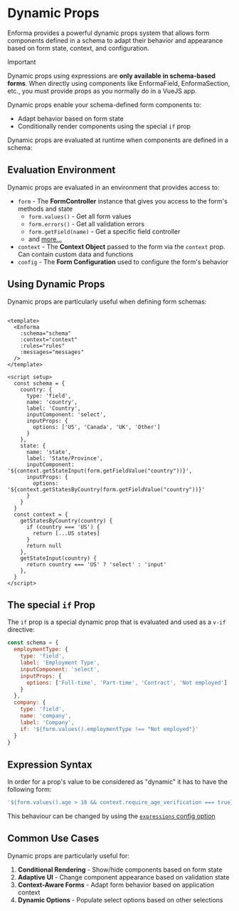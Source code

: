 # Dynamic Props

Enforma provides a powerful dynamic props system that allows form components defined in a schema to adapt their behavior and appearance based on form state, context, and configuration.

> [!IMPORTANT] 
> Dynamic props using expressions are **only available in schema-based forms**. When directly using components like EnformaField, EnformaSection, etc., you must provide props as you normally do in a VueJS app.

Dynamic props enable your schema-defined form components to:
- Adapt behavior based on form state
- Conditionally render components using the special `if` prop

Dynamic props are evaluated at runtime when components are defined in a schema:

## Evaluation Environment

Dynamic props are evaluated in an environment that provides access to:

- `form` - The **FormController** instance that gives you access to the form's methods and state
  - `form.values()` - Get all form values
  - `form.errors()` - Get all validation errors
  - `form.getField(name)` - Get a specific field controller
  - and [more...](/field-forms/enforma-form-controller_api.md)
- `context` - The **Context Object** passed to the form via the `context` prop. Can contain custom data and functions
- `config` - The **Form Configuration** used to configure the form's behavior

## Using Dynamic Props

Dynamic props are particularly useful when defining form schemas:

```vue

<template>
  <Enforma
    :schema="schema"
    :context="context"
    :rules="rules"
    :messages="messages"
  />
</template>

<script setup>
  const schema = {
    country: {
      type: 'field',
      name: 'country',
      label: 'Country',
      inputComponent: 'select',
      inputProps: {
        options: ['US', 'Canada', 'UK', 'Other']
      }
    },
    state: {
      name: 'state',
      label: 'State/Province',
      inputComponent: '${context.getStateInput(form.getFieldValue("country"))}',
      inputProps: {
        options: '${context.getStatesByCountry(form.getFieldValue("country"))}'
      }
    }
  }
  const context = {
    getStatesByCountry(country) {
      if (country === 'US') {
        return [...US states]
      }
      return null
    },
    getStateInput(country) {
      return country === 'US' ? 'select' : 'input'
    },
  }
</script>
```

## The special `if` Prop

The `if` prop is a special dynamic prop that is evaluated and used as a `v-if` directive:

```js
const schema = {
  employmentType: {
    type: 'field',
    label: 'Employment Type',
    inputComponent: 'select',
    inputProps: {
      options: ['Full-time', 'Part-time', 'Contract', 'Not employed']
    }
  },
  company: {
    type: 'field',
    name: 'company',
    label: 'Company',
    if: '${form.values().employmentType !== "Not employed"}'
  }
}
```

## Expression Syntax

In order for a prop's value to be considered as "dynamic" it has to have the following form:

```js
'${form.values().age > 18 && context.require_age_verification === true}'
```

This behaviour can be changed by using the [`expressions` config option](/core-concepts/configuration.md)

## Common Use Cases

Dynamic props are particularly useful for:

1. **Conditional Rendering** - Show/hide components based on form state
2. **Adaptive UI** - Change component appearance based on validation state
3. **Context-Aware Forms** - Adapt form behavior based on application context
4. **Dynamic Options** - Populate select options based on other selections
